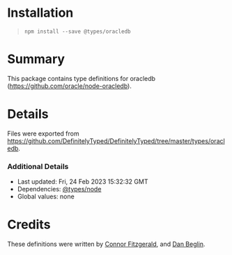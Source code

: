 # Installation
> `npm install --save @types/oracledb`

# Summary
This package contains type definitions for oracledb (https://github.com/oracle/node-oracledb).

# Details
Files were exported from https://github.com/DefinitelyTyped/DefinitelyTyped/tree/master/types/oracledb.

### Additional Details
 * Last updated: Fri, 24 Feb 2023 15:32:32 GMT
 * Dependencies: [@types/node](https://npmjs.com/package/@types/node)
 * Global values: none

# Credits
These definitions were written by [Connor Fitzgerald](https://github.com/connorjayfitzgerald), and [Dan Beglin](https://github.com/dannyb648).
